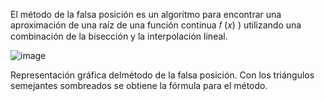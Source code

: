 El método de la falsa posición es un algoritmo para encontrar una aproximación de una raíz de una función continua 𝑓 (𝑥) ) utilizando una combinación de la bisección y la interpolación lineal.

![image](https://github.com/Jorge11Romero/Metodos-Numericos/assets/147437900/30aad487-b2ee-4420-a625-01602f7b2978)

Representación gráfica delmétodo de la falsa posición. Con los triángulos semejantes sombreados se obtiene la fórmula para el método.
